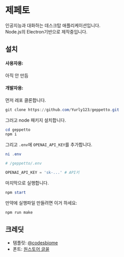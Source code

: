 # 제페토

인공지능과 대화하는 데스크탑 애플리케이션입니다.  
Node.js의 Electron기반으로 제작중입니다.  

## 설치

#### 사용자용:
아직 안 만듬

#### 개발자용:
먼저 레포 클론합니다.
```powershell
git clone https://github.com/Yurly123/geppetto.git
```
그러고 node 패키지 설치합니다.
```powershell
cd geppetto
npm i
```
그리고 `.env`에 `OPENAI_API_KEY`를 추가합니다.
```powershell
ni .env
```
```powershell
# /geppetto/.env

OPENAI_API_KEY = 'sk-...' # API키
```
마지막으로 실행합니다.
```powershell
npm start
```
만약에 실행파일 만들려면 이거 하세요:
```powershell
npm run make
```


## 크레딧

- 템플릿: [@codesbiome](https://github.com/codesbiome/electron-react-webpack-typescript-2024)
- 폰트: [원스토어 글꼴](https://www.onestorecorp.com/sv/fordev_font/)